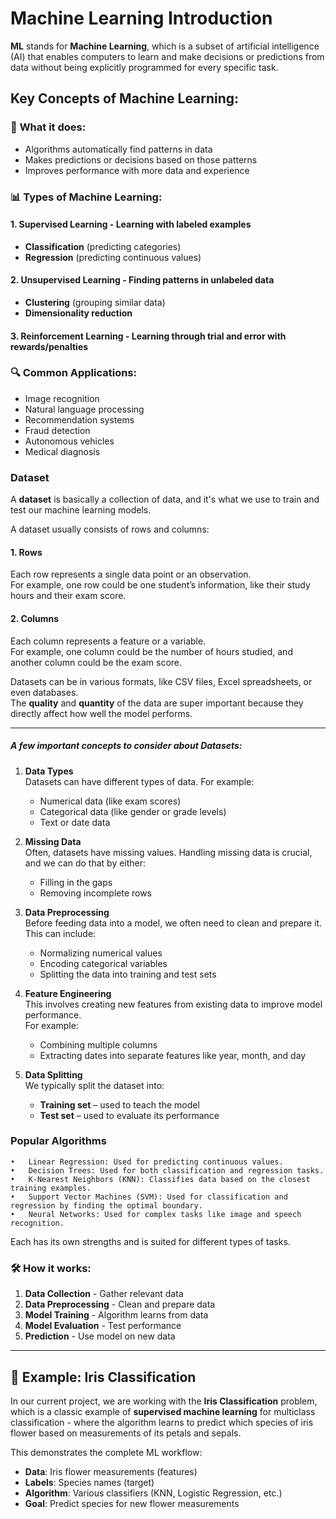 # Machine Learning Introduction

**ML** stands for **Machine Learning**, which is a subset of artificial intelligence (AI) that enables computers to learn and make decisions or predictions from data without being explicitly programmed for every specific task.

## Key Concepts of Machine Learning:

### 🎯 **What it does:**
- Algorithms automatically find patterns in data
- Makes predictions or decisions based on those patterns
- Improves performance with more data and experience

### 📊 **Types of Machine Learning:**

#### 1. **Supervised Learning** - Learning with labeled examples
- **Classification** (predicting categories)
- **Regression** (predicting continuous values)

#### 2. **Unsupervised Learning** - Finding patterns in unlabeled data
- **Clustering** (grouping similar data)
- **Dimensionality reduction**

#### 3. **Reinforcement Learning** - Learning through trial and error with rewards/penalties

### 🔍 **Common Applications:**
- Image recognition
- Natural language processing
- Recommendation systems
- Fraud detection
- Autonomous vehicles
- Medical diagnosis

### Dataset

A **dataset** is basically a collection of data, and it's what we use to train and test our machine learning models.

A dataset usually consists of rows and columns:

#### 1. Rows
Each row represents a single data point or an observation.  
For example, one row could be one student’s information, like their study hours and their exam score.

#### 2. Columns
Each column represents a feature or a variable.  
For example, one column could be the number of hours studied, and another column could be the exam score.

Datasets can be in various formats, like CSV files, Excel spreadsheets, or even databases.  
The **quality** and **quantity** of the data are super important because they directly affect how well the model performs.

---

##### A few important concepts to consider about Datasets:

1. **Data Types**  
   Datasets can have different types of data. For example:
   - Numerical data (like exam scores)
   - Categorical data (like gender or grade levels)
   - Text or date data

2. **Missing Data**  
   Often, datasets have missing values. Handling missing data is crucial, and we can do that by either:
   - Filling in the gaps
   - Removing incomplete rows

3. **Data Preprocessing**  
   Before feeding data into a model, we often need to clean and prepare it. This can include:
   - Normalizing numerical values
   - Encoding categorical variables
   - Splitting the data into training and test sets

4. **Feature Engineering**  
   This involves creating new features from existing data to improve model performance.  
   For example:
   - Combining multiple columns
   - Extracting dates into separate features like year, month, and day

5. **Data Splitting**  
   We typically split the dataset into:
   - **Training set** – used to teach the model
   - **Test set** – used to evaluate its performance

### Popular Algorithms
	•	Linear Regression: Used for predicting continuous values.
	•	Decision Trees: Used for both classification and regression tasks.
	•	K-Nearest Neighbors (KNN): Classifies data based on the closest training examples.
	•	Support Vector Machines (SVM): Used for classification and regression by finding the optimal boundary.
	•	Neural Networks: Used for complex tasks like image and speech recognition.

Each has its own strengths and is suited for different types of tasks.


### 🛠️ **How it works:**
1. **Data Collection** - Gather relevant data
2. **Data Preprocessing** - Clean and prepare data
3. **Model Training** - Algorithm learns from data
4. **Model Evaluation** - Test performance
5. **Prediction** - Use model on new data

---

## 🌸 Example: Iris Classification

In our current project, we are working with the **Iris Classification** problem, which is a classic example of **supervised machine learning** for multiclass classification - where the algorithm learns to predict which species of iris flower based on measurements of its petals and sepals.

This demonstrates the complete ML workflow:
- **Data**: Iris flower measurements (features)
- **Labels**: Species names (target)
- **Algorithm**: Various classifiers (KNN, Logistic Regression, etc.)
- **Goal**: Predict species for new flower measurements
